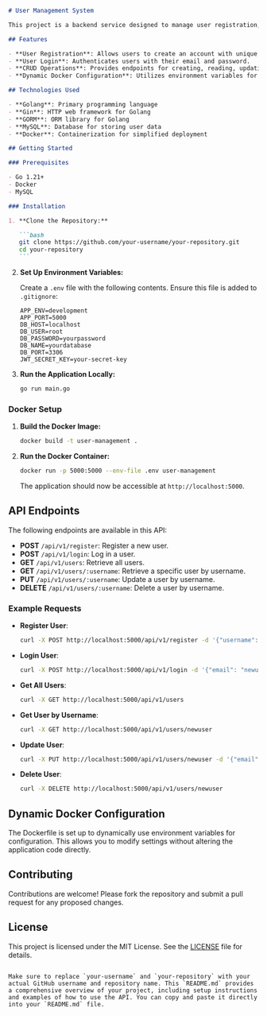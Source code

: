 ````markdown
# User Management System

This project is a backend service designed to manage user registration, login, and CRUD operations. Built using Golang with the Gin framework, it also incorporates dynamic Docker configuration for easy deployment.

## Features

- **User Registration**: Allows users to create an account with unique username and email validation.
- **User Login**: Authenticates users with their email and password.
- **CRUD Operations**: Provides endpoints for creating, reading, updating, and deleting user data.
- **Dynamic Docker Configuration**: Utilizes environment variables for flexible Docker deployments.

## Technologies Used

- **Golang**: Primary programming language
- **Gin**: HTTP web framework for Golang
- **GORM**: ORM library for Golang
- **MySQL**: Database for storing user data
- **Docker**: Containerization for simplified deployment

## Getting Started

### Prerequisites

- Go 1.21+
- Docker
- MySQL

### Installation

1. **Clone the Repository:**

   ```bash
   git clone https://github.com/your-username/your-repository.git
   cd your-repository
   ```
````

2. **Set Up Environment Variables:**

   Create a `.env` file with the following contents. Ensure this file is added to `.gitignore`:

   ```plaintext
   APP_ENV=development
   APP_PORT=5000
   DB_HOST=localhost
   DB_USER=root
   DB_PASSWORD=yourpassword
   DB_NAME=yourdatabase
   DB_PORT=3306
   JWT_SECRET_KEY=your-secret-key
   ```

3. **Run the Application Locally:**

   ```bash
   go run main.go
   ```

### Docker Setup

1. **Build the Docker Image:**

   ```bash
   docker build -t user-management .
   ```

2. **Run the Docker Container:**

   ```bash
   docker run -p 5000:5000 --env-file .env user-management
   ```

   The application should now be accessible at `http://localhost:5000`.

## API Endpoints

The following endpoints are available in this API:

- **POST** `/api/v1/register`: Register a new user.
- **POST** `/api/v1/login`: Log in a user.
- **GET** `/api/v1/users`: Retrieve all users.
- **GET** `/api/v1/users/:username`: Retrieve a specific user by username.
- **PUT** `/api/v1/users/:username`: Update a user by username.
- **DELETE** `/api/v1/users/:username`: Delete a user by username.

### Example Requests

- **Register User**:

  ```bash
  curl -X POST http://localhost:5000/api/v1/register -d '{"username": "newuser", "email": "newuser@example.com", "password": "password123"}'
  ```

- **Login User**:

  ```bash
  curl -X POST http://localhost:5000/api/v1/login -d '{"email": "newuser@example.com", "password": "password123"}'
  ```

- **Get All Users**:

  ```bash
  curl -X GET http://localhost:5000/api/v1/users
  ```

- **Get User by Username**:

  ```bash
  curl -X GET http://localhost:5000/api/v1/users/newuser
  ```

- **Update User**:

  ```bash
  curl -X PUT http://localhost:5000/api/v1/users/newuser -d '{"email": "updateduser@example.com", "username": "updateduser"}'
  ```

- **Delete User**:

  ```bash
  curl -X DELETE http://localhost:5000/api/v1/users/newuser
  ```

## Dynamic Docker Configuration

The Dockerfile is set up to dynamically use environment variables for configuration. This allows you to modify settings without altering the application code directly.

## Contributing

Contributions are welcome! Please fork the repository and submit a pull request for any proposed changes.

## License

This project is licensed under the MIT License. See the [LICENSE](LICENSE) file for details.

```

Make sure to replace `your-username` and `your-repository` with your actual GitHub username and repository name. This `README.md` provides a comprehensive overview of your project, including setup instructions and examples of how to use the API. You can copy and paste it directly into your `README.md` file.
```
